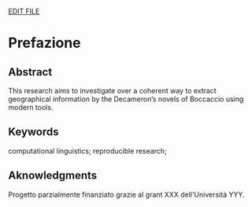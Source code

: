 [EDIT FILE](https://github.com/olablit2/geoBoccaccio/edit/master/docs/2018-article/05-preface.md)

# Prefazione

## Abstract


This research aims to investigate over a coherent way to extract geographical information by the Decameron’s novels of Boccaccio using modern tools.


## Keywords

computational linguistics; reproducible research; 


## Aknowledgments

Progetto parzialmente finanziato grazie al grant XXX dell'Università YYY.

